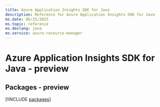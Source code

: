```yaml
---
title: Azure Application Insights SDK for Java
description: Reference for Azure Application Insights SDK for Java
ms.date: 06/25/2025
ms.topic: reference
ms.devlang: java
ms.service: azure-resource-manager
---
```

# Azure Application Insights SDK for Java - preview
## Packages - preview
[!INCLUDE [packages](application-insights-index.md)]